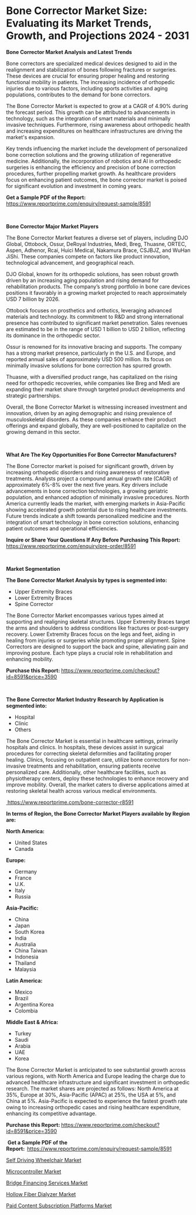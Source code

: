 <p><h1>Bone Corrector Market Size: Evaluating its Market Trends, Growth, and Projections 2024 - 2031</h1></p><p><strong>Bone Corrector Market Analysis and Latest Trends</strong></p>
<p><p>Bone correctors are specialized medical devices designed to aid in the realignment and stabilization of bones following fractures or surgeries. These devices are crucial for ensuring proper healing and restoring functional mobility in patients. The increasing incidence of orthopedic injuries due to various factors, including sports activities and aging populations, contributes to the demand for bone correctors.</p><p>The Bone Corrector Market is expected to grow at a CAGR of 4.90% during the forecast period. This growth can be attributed to advancements in technology, such as the integration of smart materials and minimally invasive techniques. Furthermore, rising awareness about orthopedic health and increasing expenditures on healthcare infrastructures are driving the market's expansion.</p><p>Key trends influencing the market include the development of personalized bone correction solutions and the growing utilization of regenerative medicine. Additionally, the incorporation of robotics and AI in orthopedic surgeries is enhancing the efficiency and precision of bone correction procedures, further propelling market growth. As healthcare providers focus on enhancing patient outcomes, the bone corrector market is poised for significant evolution and investment in coming years.</p></p>
<p><strong>Get a Sample PDF of the Report:&nbsp;</strong> <a href="https://www.reportprime.com/enquiry/request-sample/8591?utm_campaign=60&utm_medium=2&utm_source=Github&utm_content=ia&utm_term=28112024&utm_id=bone-corrector">https://www.reportprime.com/enquiry/request-sample/8591</a></p>
<p>&nbsp;</p>
<p><strong>Bone Corrector Major Market Players</strong></p>
<p><p>The Bone Corrector Market features a diverse set of players, including DJO Global, Ottobock, Ossur, DeRoyal Industries, Medi, Breg, Thuasne, ORTEC, Aspen, Adhenor, Rcai, Huici Medical, Nakamura Brace, CSJBJZ, and WuHan JiShi. These companies compete on factors like product innovation, technological advancement, and geographical reach.</p><p>DJO Global, known for its orthopedic solutions, has seen robust growth driven by an increasing aging population and rising demand for rehabilitation products. The company’s strong portfolio in bone care devices positions it favorably in a growing market projected to reach approximately USD 7 billion by 2026.</p><p>Ottobock focuses on prosthetics and orthotics, leveraging advanced materials and technology. Its commitment to R&D and strong international presence has contributed to significant market penetration. Sales revenues are estimated to be in the range of USD 1 billion to USD 2 billion, reflecting its dominance in the orthopedic sector.</p><p>Ossur is renowned for its innovative bracing and supports. The company has a strong market presence, particularly in the U.S. and Europe, and reported annual sales of approximately USD 500 million. Its focus on minimally invasive solutions for bone correction has spurred growth.</p><p>Thuasne, with a diversified product range, has capitalized on the rising need for orthopedic recoveries, while companies like Breg and Medi are expanding their market share through targeted product developments and strategic partnerships.</p><p>Overall, the Bone Corrector Market is witnessing increased investment and innovation, driven by an aging demographic and rising prevalence of musculoskeletal disorders. As these companies enhance their product offerings and expand globally, they are well-positioned to capitalize on the growing demand in this sector.</p></p>
<p>&nbsp;</p>
<p><strong>What Are The Key Opportunities For Bone Corrector Manufacturers?</strong></p>
<p><p>The Bone Corrector market is poised for significant growth, driven by increasing orthopedic disorders and rising awareness of restorative treatments. Analysts project a compound annual growth rate (CAGR) of approximately 6%-8% over the next five years. Key drivers include advancements in bone correction technologies, a growing geriatric population, and enhanced adoption of minimally invasive procedures. North America currently leads the market, with emerging markets in Asia-Pacific showing accelerated growth potential due to rising healthcare investments. Future trends indicate a shift towards personalized medicine and the integration of smart technology in bone correction solutions, enhancing patient outcomes and operational efficiencies.</p></p>
<p><strong>Inquire or Share Your Questions If Any Before Purchasing This Report:</strong> <a href="https://www.reportprime.com/enquiry/pre-order/8591?utm_campaign=60&utm_medium=2&utm_source=Github&utm_content=ia&utm_term=28112024&utm_id=bone-corrector">https://www.reportprime.com/enquiry/pre-order/8591</a></p>
<p>&nbsp;</p>
<p><strong>Market Segmentation</strong></p>
<p><strong>The Bone Corrector Market Analysis by types is segmented into:</strong></p>
<p><ul><li>Upper Extremity Braces</li><li>Lower Extremity Braces</li><li>Spine Corrector</li></ul></p>
<p><p>The Bone Corrector Market encompasses various types aimed at supporting and realigning skeletal structures. Upper Extremity Braces target the arms and shoulders to address conditions like fractures or post-surgery recovery. Lower Extremity Braces focus on the legs and feet, aiding in healing from injuries or surgeries while promoting proper alignment. Spine Correctors are designed to support the back and spine, alleviating pain and improving posture. Each type plays a crucial role in rehabilitation and enhancing mobility.</p></p>
<p><strong>Purchase this Report:&nbsp;</strong><a href="https://www.reportprime.com/checkout?id=8591&price=3590&utm_campaign=60&utm_medium=2&utm_source=Github&utm_content=ia&utm_term=28112024&utm_id=bone-corrector">https://www.reportprime.com/checkout?id=8591&price=3590</a></p>
<p>&nbsp;</p>
<p><strong>The Bone Corrector Market Industry Research by Application is segmented into:</strong></p>
<p><ul><li>Hospital</li><li>Clinic</li><li>Others</li></ul></p>
<p><p>The Bone Corrector Market is essential in healthcare settings, primarily hospitals and clinics. In hospitals, these devices assist in surgical procedures for correcting skeletal deformities and facilitating proper healing. Clinics, focusing on outpatient care, utilize bone correctors for non-invasive treatments and rehabilitation, ensuring patients receive personalized care. Additionally, other healthcare facilities, such as physiotherapy centers, deploy these technologies to enhance recovery and improve mobility. Overall, the market caters to diverse applications aimed at restoring skeletal health across various medical environments.</p></p>
<p><a href="https://www.reportprime.com/bone-corrector-r8591?utm_campaign=60&utm_medium=2&utm_source=Github&utm_content=ia&utm_term=28112024&utm_id=bone-corrector">&nbsp;https://www.reportprime.com/bone-corrector-r8591</a></p>
<p><strong>In terms of Region, the Bone Corrector Market Players available by Region are:</strong></p>
<p>
    <p> <strong> North America: </strong>
        <ul>
            <li>United States</li>
            <li>Canada</li>
        </ul>
        </p> 
    <p> <strong> Europe: </strong>
        <ul>
            <li>Germany</li>
            <li>France</li>
            <li>U.K.</li>
            <li>Italy</li>
            <li>Russia</li>
        </ul>
        </p> 
    <p> <strong> Asia-Pacific: </strong>
        <ul>
            <li>China</li>
            <li>Japan</li>
            <li>South Korea</li>
            <li>India</li>
            <li>Australia</li>
            <li>China Taiwan</li>
            <li>Indonesia</li>
            <li>Thailand</li>
            <li>Malaysia</li>
        </ul>
        </p> 
    <p> <strong> Latin America: </strong>
        <ul>
            <li>Mexico</li>
            <li>Brazil</li>
            <li>Argentina Korea</li>
            <li>Colombia</li>
        </ul>
        </p> 
    <p> <strong> Middle East & Africa: </strong>
        <ul>
            <li>Turkey</li>
            <li>Saudi</li>
            <li>Arabia</li>
            <li>UAE</li>
            <li>Korea</li>
        </ul>
    </p>
    </p>
<p><p>The Bone Corrector Market is anticipated to see substantial growth across various regions, with North America and Europe leading the charge due to advanced healthcare infrastructure and significant investment in orthopedic research. The market shares are projected as follows: North America at 35%, Europe at 30%, Asia-Pacific (APAC) at 25%, the USA at 5%, and China at 5%. Asia-Pacific is expected to experience the fastest growth rate owing to increasing orthopedic cases and rising healthcare expenditure, enhancing its competitive advantage.</p></p>
<p><strong>Purchase this Report: </strong><a href="https://www.reportprime.com/checkout?id=8591&price=3590&utm_campaign=60&utm_medium=2&utm_source=Github&utm_content=ia&utm_term=28112024&utm_id=bone-corrector">https://www.reportprime.com/checkout?id=8591&price=3590</a></p>
<p>&nbsp;<strong>Get a Sample PDF of the Report:&nbsp;&nbsp;</strong><a href="https://www.reportprime.com/enquiry/request-sample/8591?utm_campaign=60&utm_medium=2&utm_source=Github&utm_content=ia&utm_term=28112024&utm_id=bone-corrector">https://www.reportprime.com/enquiry/request-sample/8591</a></p>
<p><strong></strong></p>
<p><p><a href="https://github.com/NargisHussain432/Market-Research-Report-List-1/blob/main/self-driving-wheelchair-market.md?utm_campaign=60&utm_medium=2&utm_source=Github&utm_content=ia&utm_term=28112024&utm_id=bone-corrector">Self Driving Wheelchair Market</a></p><p><a href="https://www.linkedin.com/pulse/global-microcontroller-market-sector2024-2031-metrics-slm0c?utm_campaign=60&utm_medium=2&utm_source=Github&utm_content=ia&utm_term=28112024&utm_id=bone-corrector">Microcontroller Market</a></p><p><a href="https://issuu.com/reportprime-2/docs/bridge-financing-services-market-si_f2fecc5017cfd2?utm_campaign=60&utm_medium=2&utm_source=Github&utm_content=ia&utm_term=28112024&utm_id=bone-corrector">Bridge Financing Services Market</a></p><p><a href="https://github.com/FahadAhmed223/Market-Research-Report-List-1/blob/main/hollow-fiber-dialyzer-market.md?utm_campaign=60&utm_medium=2&utm_source=Github&utm_content=ia&utm_term=28112024&utm_id=bone-corrector">Hollow Fiber Dialyzer Market</a></p><p><a href="https://issuu.com/reportprime-2/docs/paid-content-subscription-platforms_c905d20689f737?utm_campaign=60&utm_medium=2&utm_source=Github&utm_content=ia&utm_term=28112024&utm_id=bone-corrector">Paid Content Subscription Platforms Market</a></p></p>